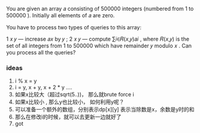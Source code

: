 You are given an array 𝑎
 consisting of 500000
 integers (numbered from 1
 to 500000
). Initially all elements of 𝑎
 are zero.

You have to process two types of queries to this array:

1
 𝑥
 𝑦
 — increase 𝑎𝑥
 by 𝑦
;
2
 𝑥
 𝑦
 — compute ∑𝑖∈𝑅(𝑥,𝑦)𝑎𝑖
, where 𝑅(𝑥,𝑦)
 is the set of all integers from 1
 to 500000
 which have remainder 𝑦
 modulo 𝑥
.
Can you process all the queries?

### ideas
1. i % x = y
2. i = y, x + y, x + 2 * y .... 
3. 如果x比较大（超过sqrt(5..))， 那么就brute force i
4. 如果x比较小 , 那么y也比较小， 如何利用y呢？
5. 可以准备一个额外的数组，分别表示dp[x][y] 表示当除数是x，余数是y时的和
6. 那么在修改i的时候，就可以去更新一边就好了
7. got